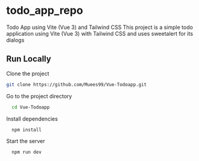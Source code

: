 # todo_app_repo
Todo App using Vite (Vue 3) and Tailwind CSS
This project is a simple todo application using Vite (Vue 3) with Tailwind CSS and uses sweetalert for its dialogs




## Run Locally

Clone the project

```bash
git clone https://github.com/Muees99/Vue-Todoapp.git
```

Go to the project directory

```bash
  cd Vue-Todoapp
```

Install dependencies

```bash
  npm install
```

Start the server

```bash
  npm run dev
```
